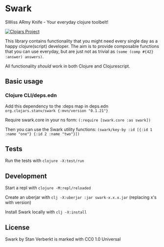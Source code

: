 # Swark

SWiss ARmy Knife - Your everyday clojure toolbelt!

[![Clojars Project](https://img.shields.io/clojars/v/org.clojars.stanv/swark.svg)](https://clojars.org/org.clojars.stanv/swark)

This library contains functionality that you might need every single day as a happy clojure(script) developer.
The aim is to provide composable functions that you can use everyday, but are just not as trivial as `(some (comp #{42} :answer) answers)`.

All functionality *should* work in both Clojure and Clojurescript.

## Basic usage

### Clojure CLI/deps.edn

Add this dependency to the :deps map in deps.edn
`org.clojars.stanv/swark {:mvn/version "0.1.21"}`

Require swark.core in your ns form:
`(:require [swark.core :as swark])`

Then you can use the Swark utility functions:
`(swark/key-by :id [{:id 1 :name "one"} {:id 2 :name "two"}])`

## Tests

Run the tests with `clojure -X:test/run`

## Development

Start a repl with `clojure -M:repl/reloaded`

Create an uberjar with `clj -X:uberjar :jar swark-x.x.x.jar` (replacing x's with version)

Install Swark locally with `clj -X:install`

## License

Swark by Stan Verberkt is marked with CC0 1.0 Universal 
